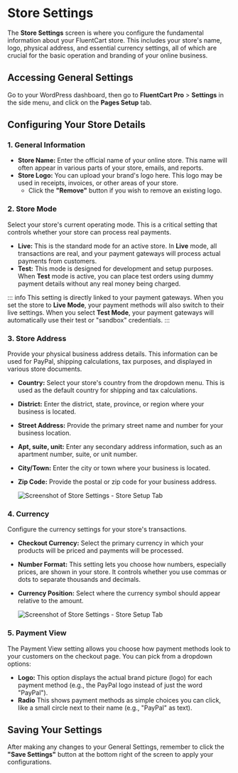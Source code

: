  # Store Settings

The **Store Settings** screen is where you configure the fundamental information about your FluentCart store. This includes your store's name, logo, physical address, and essential currency settings, all of which are crucial for the basic operation and branding of your online business.

## Accessing General Settings

Go to your WordPress dashboard, then go to **FluentCart Pro** > **Settings** in the side menu, and click on the **Pages Setup** tab.

## Configuring Your Store Details

### 1. General Information

* **Store Name:** Enter the official name of your online store. This name will often appear in various parts of your store, emails, and reports.
* **Store Logo:** You can upload your brand's logo here. This logo may be used in receipts, invoices, or other areas of your store.
    * Click the **"Remove"** button if you wish to remove an existing logo.

### 2. Store Mode

Select your store's current operating mode. This is a critical setting that controls whether your store can process real payments.

* **Live:** This is the standard mode for an active store. In **Live** mode, all transactions are real, and your payment gateways will process actual payments from customers.
* **Test:** This mode is designed for development and setup purposes. When **Test** mode is active, you can place test orders using dummy payment details without any real money being charged.

::: info
This setting is directly linked to your payment gateways. When you set the store to **Live Mode**, your payment methods will also switch to their live settings. When you select **Test Mode**, your payment gateways will automatically use their test or "sandbox" credentials.
:::

### 3. Store Address

Provide your physical business address details. This information can be used for PayPal, shipping calculations, tax purposes, and displayed in various store documents.

* **Country:** Select your store's country from the dropdown menu. This is used as the default country for shipping and tax calculations.
* **District:** Enter the district, state, province, or region where your business is located.
* **Street Address:** Provide the primary street name and number for your business location.
* **Apt, suite, unit:** Enter any secondary address information, such as an apartment number, suite, or unit number.
* **City/Town:** Enter the city or town where your business is located.
* **Zip Code:** Provide the postal or zip code for your business address.

    ![Screenshot of Store Settings - Store Setup Tab](/images/settings-configuration/store-setting/store-settings-setup.webp)

### 4. Currency

Configure the currency settings for your store's transactions.

* **Checkout Currency:** Select the primary currency in which your products will be priced and payments will be processed.
* **Number Format:** This setting lets you choose how numbers, especially prices, are shown in your store. It controls whether you use commas or dots to separate thousands and decimals.
* **Currency Position:** Select where the currency symbol should appear relative to the amount.

    ![Screenshot of Store Settings - Store Setup Tab](/images/settings-configuration/store-setting/store-currency-setup.webp)

### 5. Payment View

The Payment View setting allows you choose how payment methods look to your customers on the checkout page. You can pick from a dropdown options:

* **Logo:** This option displays the actual brand picture (logo) for each payment method (e.g., the PayPal logo instead of just the word "PayPal").
* **Radio** This shows payment methods as simple choices you can click, like a small circle next to their name (e.g., "PayPal" as text).

## Saving Your Settings

After making any changes to your General Settings, remember to click the **"Save Settings"** button at the bottom right of the screen to apply your configurations.

